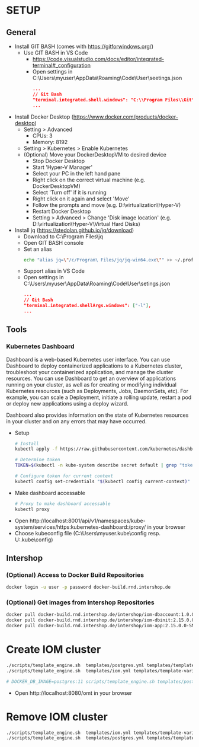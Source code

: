 # SETUP

## General

* Install GIT BASH (comes with https://gitforwindows.org/)
    * Use GIT BASH in VS Code
        * https://code.visualstudio.com/docs/editor/integrated-terminal#_configuration
        * Open settings in C:\Users\myuser\AppData\Roaming\Code\User\seetings.json
            ```json
            ...
            // Git Bash
            "terminal.integrated.shell.windows": "C:\\Program Files\\Git\\bin\\bash.exe"
            ...
            ```
* Install Docker Desktop (https://www.docker.com/products/docker-desktop)
    * Setting > Advanced
        * CPUs: 3
        * Memory: 8192
    * Setting > Kubernetes > Enable Kubernetes
    * (Optional) Move your DockerDesktopVM to desired device
        * Stop Docker Desktop
        * Start 'Hyper-V Manager'
        * Select your PC in the left hand pane
        * Right click on the correct virtual machine (e.g. DockerDesktopVM)
        * Select 'Turn off' if it is running
        * Right click on it again and select 'Move'
        * Follow the prompts and move (e.g. D:\virtualization\Hyper-V)
        * Restart Docker Desktop
        * Setting > Advanced > Change 'Disk image location' (e.g. D:\virtualization\Hyper-V\Virtual Hard Disks)
* Install jq (https://stedolan.github.io/jq/download)
    * Download to C:\Program Files\jq
    * Open GIT BASH console
    * Set an alias
        ```sh
        echo "alias jq=\"/c/Program\ Files/jq/jq-win64.exe\"" >> ~/.profile
        ```
    * Support alias in VS Code
    * Open settings in C:\Users\myuser\AppData\Roaming\Code\User\setings.json
        ```json
        ...
        // Git Bash
        "terminal.integrated.shellArgs.windows": ["-l"],
        ...
        ```

## Tools

### Kubernetes Dashboard
Dashboard is a web-based Kubernetes user interface. You can use Dashboard to deploy containerized applications to a Kubernetes cluster, troubleshoot your containerized application, and manage the cluster resources. You can use Dashboard to get an overview of applications running on your cluster, as well as for creating or modifying individual Kubernetes resources (such as Deployments, Jobs, DaemonSets, etc). For example, you can scale a Deployment, initiate a rolling update, restart a pod or deploy new applications using a deploy wizard.

Dashboard also provides information on the state of Kubernetes resources in your cluster and on any errors that may have occurred.

* Setup
    ```sh
    # Install
    kubectl apply -f https://raw.githubusercontent.com/kubernetes/dashboard/v1.10.1/src/deploy/recommended/kubernetes-dashboard.yaml
    
    # Determine token
    TOKEN=$(kubectl -n kube-system describe secret default | grep "token:" | sed -E 's/.*token: *//g')
    
    # Configure token for current context
    kubectl config set-credentials "$(kubectl config current-context)" --token="$TOKEN"
    ```
* Make dashboard accessable
    ```sh
    # Proxy to make dashboard accessable
    kubectl proxy
    ```
* Open http://localhost:8001/api/v1/namespaces/kube-system/services/https:kubernetes-dashboard:/proxy/ in your browser
* Choose kubeconfig file (C:\Users\myuser\.kube\config resp. U:\.kube\config)

## Intershop

### (Optional) Access to Docker Build Repositories
```sh
docker login -u user -p password docker-build.rnd.intershop.de
```

### (Optional) Get images from Intershop Repositories 
```sh
docker pull docker-build.rnd.intershop.de/intershop/iom-dbaccount:1.0.0.0-SNAPSHOT
docker pull docker-build.rnd.intershop.de/intershop/iom-dbinit:2.15.0.0-SNAPSHOT
docker pull docker-build.rnd.intershop.de/intershop/iom-app:2.15.0.0-SNAPSHOT
```

# Create IOM cluster

```sh
./scripts/template_engine.sh  templates/postgres.yml templates/template-variables | kubectl apply -f -
./scripts/template_engine.sh  templates/iom.yml templates/template-variables | kubectl apply -f -

# DOCKER_DB_IMAGE=postgres:11 scripts/template_engine.sh templates/postgres.yml | kubectl apply -f -
```

* Open http://localhost:8080/omt in your browser

# Remove IOM cluster

```sh
./scripts/template_engine.sh  templates/iom.yml templates/template-variables | kubectl delete -f -
./scripts/template_engine.sh  templates/postgres.yml templates/template-variables | kubectl delete -f -
```